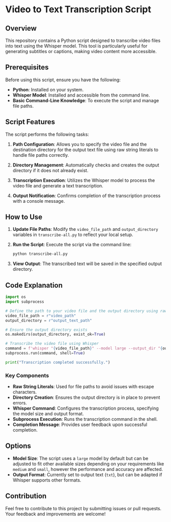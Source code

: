 # Video to Text Transcription Script

## Overview

This repository contains a Python script designed to transcribe video files into text using the Whisper model. This tool is particularly useful for generating subtitles or captions, making video content more accessible.

## Prerequisites

Before using this script, ensure you have the following:

- **Python**: Installed on your system.
- **Whisper Model**: Installed and accessible from the command line.
- **Basic Command-Line Knowledge**: To execute the script and manage file paths.

## Script Features

The script performs the following tasks:

1. **Path Configuration**: Allows you to specify the video file and the destination directory for the output text file using raw string literals to handle file paths correctly.

2. **Directory Management**: Automatically checks and creates the output directory if it does not already exist.

3. **Transcription Execution**: Utilizes the Whisper model to process the video file and generate a text transcription.

4. **Output Notification**: Confirms completion of the transcription process with a console message.

## How to Use

1. **Update File Paths**: Modify the `video_file_path` and `output_directory` variables in `transcribe-all.py` to reflect your local setup.

2. **Run the Script**: Execute the script via the command line:

    ```bash
    python transcribe-all.py
    ```

3. **View Output**: The transcribed text will be saved in the specified output directory.

## Code Explanation

```python
import os
import subprocess

# Define the path to your video file and the output directory using raw strings
video_file_path = r"video_path"
output_directory = r"output_text_path"

# Ensure the output directory exists
os.makedirs(output_directory, exist_ok=True)

# Transcribe the video file using Whisper
command = f'whisper "{video_file_path}" --model large --output_dir "{output_directory}" --output_format txt'
subprocess.run(command, shell=True)

print("Transcription completed successfully.")
```

### Key Components

- **Raw String Literals**: Used for file paths to avoid issues with escape characters.
- **Directory Creation**: Ensures the output directory is in place to prevent errors.
- **Whisper Command**: Configures the transcription process, specifying the model size and output format.
- **Subprocess Execution**: Runs the transcription command in the shell.
- **Completion Message**: Provides user feedback upon successful completion.

## Options

- **Model Size**: The script uses a `large` model by default but can be adjusted to fit other available sizes depending on your requirements like `medium` and `small`, however the performance and accuracy are affected.
- **Output Format**: Currently set to output text (`txt`), but can be adapted if Whisper supports other formats.

## Contribution

Feel free to contribute to this project by submitting issues or pull requests. Your feedback and improvements are welcome!
